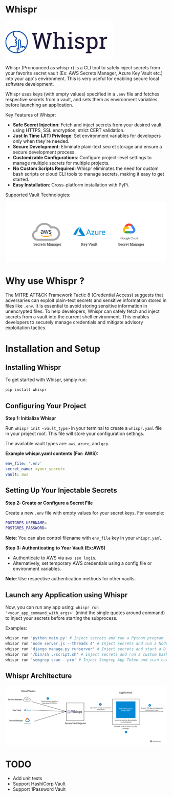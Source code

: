 # Whispr

![Logo](./logo.png)

Whispr (Pronounced as whisp-r) is a CLI tool to safely inject secrets from your favorite secret vault (Ex: AWS Secrets Manager, Azure Key Vault etc.) into your app's environment. This is very useful for enabling secure local software development.

Whispr uses keys (with empty values) specified in a `.env` file and fetches respective secrets from a vault, and sets them as environment variables before launching an application.

Key Features of Whispr:

* **Safe Secret Injection**: Fetch and inject secrets from your desired vault using HTTPS, SSL encryption, strict CERT validation.
* **Just In Time (JIT) Privilege**: Set environment variables for developers only when they're needed.
* **Secure Development**: Eliminate plain-text secret storage and ensure a secure development process.
* **Customizable Configurations**: Configure project-level settings to manage multiple secrets for multiple projects.
* **No Custom Scripts Required**: Whispr eliminates the need for custom bash scripts or cloud CLI tools to manage secrets, making it easy to get started.
* **Easy Installation**: Cross-platform installation with PyPi.

Supported Vault Technologies:

![Supported-vaults](./whispr-supported.png)


# Why use Whispr ?

The MITRE ATT&CK Framework Tactic 8 (Credential Access) suggests that adversaries can exploit plain-text secrets and sensitive information stored in files like `.env`. It is essential to avoid storing
sensitive information in unencrypted files. To help developers, Whispr can safely fetch and inject secrets from a vault into the current shell environment. This enables developers to securely manage
credentials and mitigate advisory exploitation tactics.


# Installation and Setup

## Installing Whispr

To get started with Whispr, simply run:

```bash
pip install whispr
```

## Configuring Your Project

**Step 1: Initialize Whispr**

Run `whispr init <vault_type>` in your terminal to create a `whispr.yaml` file in your project root. This file will store your configuration settings.

The available vault types are: `aws`, `azure`, and `gcp`.  

**Example whispr.yaml contents (For: AWS):**
```yaml
env_file: '.env'
secret_name: <your_secret>
vault: aws
```

## Setting Up Your Injectable Secrets

**Step 2: Create or Configure a Secret File**

Create a new `.env` file with empty values for your secret keys. For example:

```bash
POSTGRES_USERNAME=
POSTGRES_PASSWORD=
```

**Note**: You can also control filename with `env_file` key in your `whispr.yaml`.

**Step 3: Authenticating to Your Vault (Ex:AWS)**

*   Authenticate to AWS via `aws sso login`.
*   Alternatively, set temporary AWS credentials using a config file or environment variables.
  
**Note**: Use respective authentication methods for other vaults.

## Launch any Application using Whispr

Now, you can run any app using: `whispr run '<your_app_command_with_args>'` (mind the single quotes around command) to inject your secrets before starting the subprocess.

Examples:
```bash
whispr run 'python main.py' # Inject secrets and run a Python program
whispr run 'node server.js --threads 4' # Inject secrets and run a Node.js express server
whispr run 'django manage.py runserver' # Inject secrets and start a Django server
whispr run '/bin/sh ./script.sh' # Inject secrets and run a custom bash script. Script should be permitted to execute
whispr run 'semgrep scan --pro' # Inject Semgrep App Token and scan current directory with Semgrep SAST tool.
```

## Whispr Architecture

![Supported-vaults](./whispr-arch.png)

# TODO

* Add unit tests
* Support HashiCorp Vault
* Support 1Password Vault

